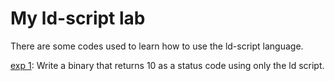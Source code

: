 # My ld-script lab
There are some codes used to learn how to use the ld-script language.

[exp 1](exp1): Write a binary that returns 10 as a status code using only the ld script.
